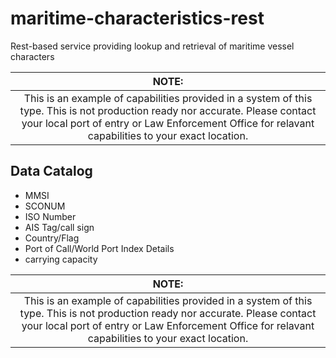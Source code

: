 # maritime-characteristics-rest
Rest-based service providing lookup and retrieval of maritime vessel characters

| NOTE: |
|:------:|
| This is an example of capabilities provided in a system of this type. This is not production ready nor accurate. Please contact your local port of entry or Law Enforcement Office for relavant capabilities to your exact location. |

## Data Catalog
* MMSI
* SCONUM
* ISO Number
* AIS Tag/call sign
* Country/Flag
* Port of Call/World Port Index Details
* carrying capacity


| NOTE: |
|:------:|
| This is an example of capabilities provided in a system of this type. This is not production ready nor accurate. Please contact your local port of entry or Law Enforcement Office for relavant capabilities to your exact location. |
